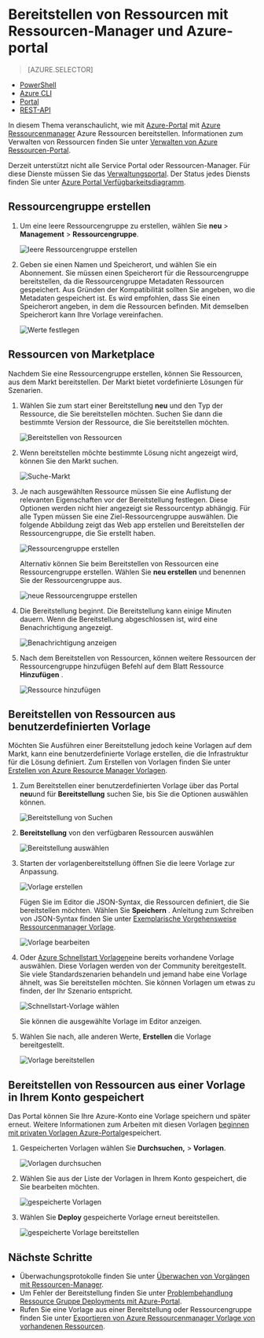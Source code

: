 <properties 
    pageTitle="Azure-Portal Azure Ressourcen nutzen | Microsoft Azure" 
    description="Verwenden Sie Azure-Portal und Azure Ressource verwalten die Ressourcen." 
    services="azure-resource-manager,azure-portal" 
    documentationCenter="" 
    authors="tfitzmac" 
    manager="timlt" 
    editor="tysonn"/>

<tags 
    ms.service="azure-resource-manager" 
    ms.workload="multiple" 
    ms.tgt_pltfrm="na" 
    ms.devlang="na" 
    ms.topic="article" 
    ms.date="09/15/2016" 
    ms.author="tomfitz"/>

# <a name="deploy-resources-with-resource-manager-templates-and-azure-portal"></a>Bereitstellen von Ressourcen mit Ressourcen-Manager und Azure-portal

> [AZURE.SELECTOR]
- [PowerShell](resource-group-template-deploy.md)
- [Azure CLI](resource-group-template-deploy-cli.md)
- [Portal](resource-group-template-deploy-portal.md)
- [REST-API](resource-group-template-deploy-rest.md)

In diesem Thema veranschaulicht, wie mit [Azure-Portal](https://portal.azure.com) mit [Azure Ressourcenmanager](azure-resource-manager/resource-group-overview.md) Azure Ressourcen bereitstellen. Informationen zum Verwalten von Ressourcen finden Sie unter [Verwalten von Azure Ressourcen-Portal](./azure-portal/resource-group-portal.md).

Derzeit unterstützt nicht alle Service Portal oder Ressourcen-Manager. Für diese Dienste müssen Sie das [Verwaltungsportal](https://manage.windowsazure.com). Der Status jedes Diensts finden Sie unter [Azure Portal Verfügbarkeitsdiagramm](https://azure.microsoft.com/features/azure-portal/availability/).

## <a name="create-resource-group"></a>Ressourcengruppe erstellen

1. Um eine leere Ressourcengruppe zu erstellen, wählen Sie **neu** > **Management** > **Ressourcengruppe**.

    ![leere Ressourcengruppe erstellen](./media/resource-group-template-deploy-portal/create-empty-group.png)

2. Geben sie einen Namen und Speicherort, und wählen Sie ein Abonnement. Sie müssen einen Speicherort für die Ressourcengruppe bereitstellen, da die Ressourcengruppe Metadaten Ressourcen gespeichert. Aus Gründen der Kompatibilität sollten Sie angeben, wo die Metadaten gespeichert ist. Es wird empfohlen, dass Sie einen Speicherort angeben, in dem die Ressourcen befinden. Mit demselben Speicherort kann Ihre Vorlage vereinfachen.

    ![Werte festlegen](./media/resource-group-template-deploy-portal/set-group-properties.png)

## <a name="deploy-resources-from-marketplace"></a>Ressourcen von Marketplace

Nachdem Sie eine Ressourcengruppe erstellen, können Sie Ressourcen, aus dem Markt bereitstellen. Der Markt bietet vordefinierte Lösungen für Szenarien.

1. Wählen Sie zum start einer Bereitstellung **neu** und den Typ der Ressource, die Sie bereitstellen möchten. Suchen Sie dann die bestimmte Version der Ressource, die Sie bereitstellen möchten.

    ![Bereitstellen von Ressourcen](./media/resource-group-template-deploy-portal/deploy-resource.png)

2. Wenn bereitstellen möchte bestimmte Lösung nicht angezeigt wird, können Sie den Markt suchen.

    ![Suche-Markt](./media/resource-group-template-deploy-portal/search-resource.png)

3. Je nach ausgewählten Ressource müssen Sie eine Auflistung der relevanten Eigenschaften vor der Bereitstellung festlegen. Diese Optionen werden nicht hier angezeigt sie Ressourcentyp abhängig. Für alle Typen müssen Sie eine Ziel-Ressourcengruppe auswählen. Die folgende Abbildung zeigt das Web app erstellen und Bereitstellen der Ressourcengruppe, die Sie erstellt haben.

    ![Ressourcengruppe erstellen](./media/resource-group-template-deploy-portal/select-existing-group.png)

    Alternativ können Sie beim Bereitstellen von Ressourcen eine Ressourcengruppe erstellen. Wählen Sie **neu erstellen** und benennen Sie der Ressourcengruppe aus.

    ![neue Ressourcengruppe erstellen](./media/resource-group-template-deploy-portal/select-new-group.png)

4. Die Bereitstellung beginnt. Die Bereitstellung kann einige Minuten dauern. Wenn die Bereitstellung abgeschlossen ist, wird eine Benachrichtigung angezeigt.

    ![Benachrichtigung anzeigen](./media/resource-group-template-deploy-portal/view-notification.png)

5. Nach dem Bereitstellen von Ressourcen, können weitere Ressourcen der Ressourcengruppe hinzufügen Befehl auf dem Blatt Ressource **Hinzufügen** .

    ![Ressource hinzufügen](./media/resource-group-template-deploy-portal/add-resource.png)

## <a name="deploy-resources-from-custom-template"></a>Bereitstellen von Ressourcen aus benutzerdefinierten Vorlage

Möchten Sie Ausführen einer Bereitstellung jedoch keine Vorlagen auf dem Markt, kann eine benutzerdefinierte Vorlage erstellen, die die Infrastruktur für die Lösung definiert. Zum Erstellen von Vorlagen finden Sie unter [Erstellen von Azure Resource Manager Vorlagen](resource-group-authoring-templates.md).

1. Zum Bereitstellen einer benutzerdefinierten Vorlage über das Portal **neu**und für **Bereitstellung** suchen Sie, bis Sie die Optionen auswählen können.

    ![Bereitstellung von Suchen](./media/resource-group-template-deploy-portal/search-template.png)

2. **Bereitstellung** von den verfügbaren Ressourcen auswählen

    ![Bereitstellung auswählen](./media/resource-group-template-deploy-portal/select-template.png)

3. Starten der vorlagenbereitstellung öffnen Sie die leere Vorlage zur Anpassung.

    ![Vorlage erstellen](./media/resource-group-template-deploy-portal/show-custom-template.png)

    Fügen Sie im Editor die JSON-Syntax, die Ressourcen definiert, die Sie bereitstellen möchten. Wählen Sie **Speichern** . Anleitung zum Schreiben von JSON-Syntax finden Sie unter [Exemplarische Vorgehensweise Ressourcenmanager Vorlage](resource-manager-template-walkthrough.md).

    ![Vorlage bearbeiten](./media/resource-group-template-deploy-portal/edit-template.png)

4. Oder [Azure Schnellstart Vorlagen](https://azure.microsoft.com/documentation/templates/)eine bereits vorhandene Vorlage auswählen. Diese Vorlagen werden von der Community bereitgestellt. Sie viele Standardszenarien behandeln und jemand habe eine Vorlage ähnelt, was Sie bereitstellen möchten. Sie können Vorlagen um etwas zu finden, der Ihr Szenario entspricht.

    ![Schnellstart-Vorlage wählen](./media/resource-group-template-deploy-portal/select-quickstart-template.png)

    Sie können die ausgewählte Vorlage im Editor anzeigen.

5. Wählen Sie nach, alle anderen Werte, **Erstellen** die Vorlage bereitgestellt. 

    ![Vorlage bereitstellen](./media/resource-group-template-deploy-portal/create-custom-deploy.png)

## <a name="deploy-resources-from-a-template-saved-to-your-account"></a>Bereitstellen von Ressourcen aus einer Vorlage in Ihrem Konto gespeichert

Das Portal können Sie Ihre Azure-Konto eine Vorlage speichern und später erneut. Weitere Informationen zum Arbeiten mit diesen Vorlagen [beginnen mit privaten Vorlagen Azure-Portal](./marketplace-consumer/mytemplates-getstarted.md)gespeichert.

1. Gespeicherten Vorlagen wählen Sie **Durchsuchen,** > **Vorlagen**.

    ![Vorlagen durchsuchen](./media/resource-group-template-deploy-portal/browse-templates.png)

2. Wählen Sie aus der Liste der Vorlagen in Ihrem Konto gespeichert, die Sie bearbeiten möchten.

    ![gespeicherte Vorlagen](./media/resource-group-template-deploy-portal/saved-templates.png)

3. Wählen Sie **Deploy** gespeicherte Vorlage erneut bereitstellen.

    ![gespeicherte Vorlage bereitstellen](./media/resource-group-template-deploy-portal/deploy-saved-template.png)

## <a name="next-steps"></a>Nächste Schritte

- Überwachungsprotokolle finden Sie unter [Überwachen von Vorgängen mit Ressourcen-Manager](resource-group-audit.md).
- Um Fehler der Bereitstellung finden Sie unter [Problembehandlung Ressource Gruppe Deployments mit Azure-Portal](resource-manager-troubleshoot-deployments-portal.md).
- Rufen Sie eine Vorlage aus einer Bereitstellung oder Ressourcengruppe finden Sie unter [Exportieren von Azure Ressourcenmanager Vorlage von vorhandenen Ressourcen](resource-manager-export-template.md).





